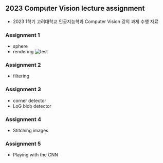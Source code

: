 ## 2023 Computer Vision lecture assignment
- 2023 1학기 고려대학교 인공지능학과 Computer Vision 강의 과제 수행 자료

### Assignment 1
  - sphere
  - rendering
![test](https://github.com/YEON-EVE/Computer_Vision/assets/69179261/7944b575-7ee5-4b93-b635-611b176b614d)

  
### Assignment 2
  - filtering
  
### Assignment 3
  - corner detector
  - LoG blob detector

### Assignment 4
  - Stitching images

### Assignment 5
  - Playing with the CNN
